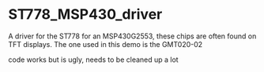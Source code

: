 # ST778_MSP430_driver
A driver for the ST778 for an MSP430G2553, these chips are often found on TFT displays. The one used in this demo is the GMT020-02


code works but is ugly, needs to be cleaned up a lot